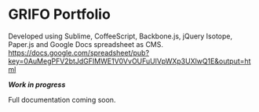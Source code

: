 GRIFO Portfolio
==================

Developed using Sublime, CoffeeScript, Backbone.js, jQuery Isotope, Paper.js and Google Docs spreadsheet as CMS.
https://docs.google.com/spreadsheet/pub?key=0AuMegPFV2btJdGFIMWE1V0VvOUFuUlVpWXp3UXlwQ1E&output=html

***Work in progress***

Full documentation coming soon.